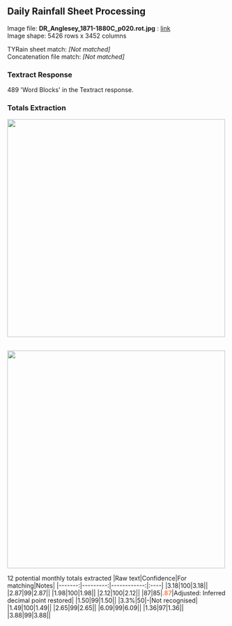 ## Daily Rainfall Sheet Processing

Image file: **DR_Anglesey_1871-1880C_p020.rot.jpg** : [link](../rotated/DR_Anglesey_1871-1880C_p020.rot.jpg)<br/>Image shape: 5426 rows x 3452 columns

TYRain sheet match: *[Not matched]*<br/>
Concatenation file match: *[Not matched]*

### Textract Response

489 'Word Blocks' in the Textract response.
### Totals Extraction

<img src="../totals_matching/DR_Anglesey_1871-1880C_p020.rot.totals.jpg" width="500" />

&nbsp;<br/>
<img src="../totals_matching/DR_Anglesey_1871-1880C_p020.rot.ext.totals.jpg" width="500" />

12 potential monthly totals extracted
|Raw text|Confidence|For matching|Notes|
|-------:|---------:|------------:|:----|
|3.18|100|3.18||
|2.87|99|2.87||
|1.98|100|1.98||
|2.12|100|2.12||
|87|85|<span style="color: coral;">**.87**</span>|Adjusted: Inferred decimal point restored|
|1.50|99|1.50||
|3.3%|50|-|Not recognised|
|1.49|100|1.49||
|2.65|99|2.65||
|6.09|99|6.09||
|1.36|97|1.36||
|3.88|99|3.88||
